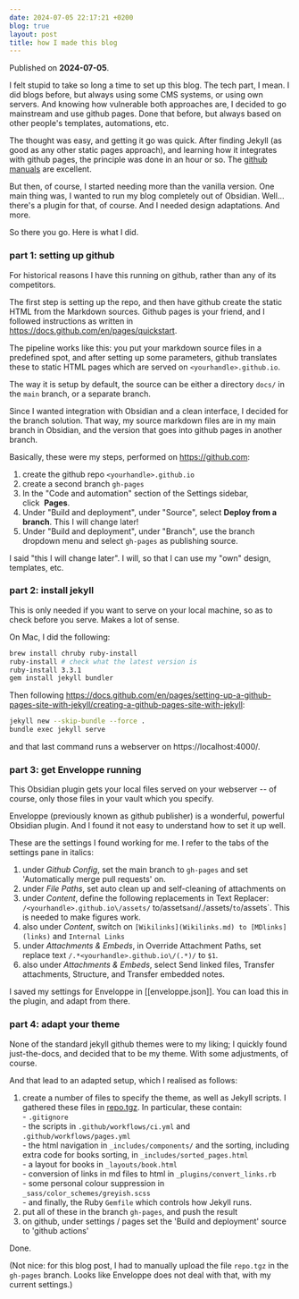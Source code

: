 ```yaml
---  
date: 2024-07-05 22:17:21 +0200  
blog: true  
layout: post  
title: how I made this blog  
---  
```

Published on **2024-07-05**.  
  
I felt stupid to take so long a time to set up this blog.  The tech part, I mean. I did blogs before, but always using some CMS systems, or using own servers.  And knowing how vulnerable both approaches are, I decided to go mainstream and use github pages. Done that before, but always based on other people's templates, automations, etc.  
  
The thought was easy, and getting it go was quick.  After finding Jekyll (as good as any other static pages approach), and learning how it integrates with github pages, the principle was done in an hour or so.  The [github manuals](https://docs.github.com/en/pages/setting-up-a-github-pages-site-with-jekyll) are excellent.  
  
But then, of course, I started needing more than the vanilla version.  One main thing was, I wanted to run my blog completely out of Obsidian.  Well... there's a plugin for that, of course. And I needed design adaptations.  And more.  
  
So there you go.  Here is what I did.    
  
### part 1: setting up github  
For historical reasons I have this running on github, rather than any of its competitors.   
  
The first step is setting up the repo, and then have github create the static HTML from the Markdown sources.  Github pages is your friend, and I followed instructions as written in https://docs.github.com/en/pages/quickstart.  
  
The pipeline works like this: you put your markdown source files in a predefined spot, and after setting up some parameters, github translates these to static HTML pages which are served on `<yourhandle>.github.io`.   
  
The way it is setup by default, the source can be either a directory `docs/` in the `main` branch, or a separate branch.  
  
Since I wanted integration with Obsidian and a clean interface, I decided for the branch solution. That way, my source markdown files are in my main branch in Obsidian, and the version that goes into github pages in another branch.  
  
Basically, these were my steps, performed on https://github.com:  
1. create the github repo `<yourhandle>.github.io`  
2. create a second branch `gh-pages`  
3. In the "Code and automation" section of the Settings sidebar, click  **Pages**.  
4. Under "Build and deployment", under "Source", select **Deploy from a branch**.  This I will change later!  
5. Under "Build and deployment", under "Branch", use the branch dropdown menu and select `gh-pages` as publishing source.  
  
I said "this I will change later".  I will, so that I can use my "own" design, templates, etc.  
  
### part 2:  install jekyll  
This is only needed if you want to serve on your local machine, so as to check before you serve.  Makes a lot of sense.  
  
On Mac, I did the following:  
```bash  
brew install chruby ruby-install  
ruby-install # check what the latest version is  
ruby-install 3.3.1  
gem install jekyll bundler  
```  
  
Then following https://docs.github.com/en/pages/setting-up-a-github-pages-site-with-jekyll/creating-a-github-pages-site-with-jekyll:  
```sh  
jekyll new --skip-bundle --force .  
bundle exec jekyll serve  
```  
  
and that last command runs a webserver on https://localhost:4000/.  
  
### part 3: get Enveloppe running  
This Obsidian plugin gets your local files served on your webserver -- of course, only those files in your vault which you specify.  
  
Enveloppe (previously known as github publisher) is a wonderful, powerful Obsidian plugin.  And I found it not easy to understand how to set it up well.  
  
These are the settings I found working for me.  I refer to the tabs of the settings pane in italics:  
1. under _Github Config_, set the main branch to `gh-pages` and set 'Automatically merge pull requests' on.  
2. under _File Paths_, set auto clean up and self-cleaning of attachments on  
3. under _Content_, define the following replacements in Text Replacer: `/<yourhandle>.github.io\/assets/` to/assets` and `/./assets/` to `/assets`.  This is needed to make figures work.  
4. also under _Content_, switch on `[Wikilinks](Wikilinks.md) to [MDlinks](links)` and `Internal Links`  
5. under _Attachments & Embeds_, in Override Attachment Paths, set replace text `/.*<yourhandle>.github.io\/(.*)/` to `$1`.   
6. also under _Attachments & Embeds_, select Send linked files, Transfer attachments, Structure, and Transfer embedded notes.  
  
I saved my settings for Enveloppe in [[enveloppe.json]]. You can load this in the plugin, and adapt from there.  
  
### part 4: adapt your theme  
  
None of the standard jekyll github themes were to my liking; I quickly found just-the-docs, and decided that to be my theme.  With some adjustments, of course.  
  
And that lead to an adapted setup, which I realised as follows:  
1. create a number of files to specify the theme, as well as Jekyll scripts. I gathered these files in [repo.tgz](assets/2024-07-05/repo.tgz). In particular, these contain:  
		- `.gitignore`  
		- the scripts in `.github/workflows/ci.yml` and `.github/workflows/pages.yml`  
		- the html navigation in `_includes/components/` and the sorting, including extra code for books sorting, in `_includes/sorted_pages.html`  
		- a layout for books in `_layouts/book.html`  
		- conversion of links in md files to html in `_plugins/convert_links.rb`  
		- some personal colour suppression in `_sass/color_schemes/greyish.scss`  
		- and finally, the Ruby `Gemfile` which controls how Jekyll runs.  
2. put all of these in the branch `gh-pages`, and push the result  
3. on github, under settings / pages  set the 'Build and deployment' source to 'github actions'  
  
Done.  
  
(Not nice: for this blog post, I had to manually upload the file `repo.tgz` in the `gh-pages` branch.  Looks like Enveloppe does not deal with that, with my current settings.)
